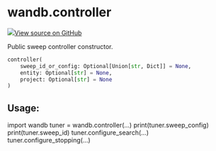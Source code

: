 # wandb.controller

[![](https://www.tensorflow.org/images/GitHub-Mark-32px.png)View source on GitHub](https://www.github.com/wandb/client/tree/v0.12.2/wandb/sdk/wandb_sweep.py#L97-L118)

Public sweep controller constructor.

```python
controller(
    sweep_id_or_config: Optional[Union[str, Dict]] = None,
    entity: Optional[str] = None,
    project: Optional[str] = None
)
```

## Usage:

import wandb tuner = wandb.controller\(...\) print\(tuner.sweep\_config\) print\(tuner.sweep\_id\) tuner.configure\_search\(...\) tuner.configure\_stopping\(...\)

